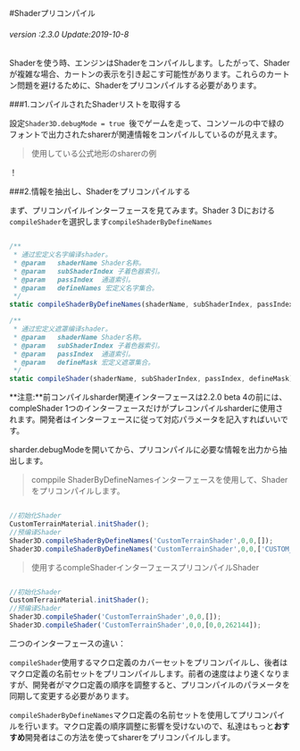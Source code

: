 #Shaderプリコンパイル

###### *version :2.3.0   Update:2019-10-8*

Shaderを使う時、エンジンはShaderをコンパイルします。したがって、Shaderが複雑な場合、カートンの表示を引き起こす可能性があります。これらのカートン問題を避けるために、Shaderをプリコンパイルする必要があります。

###1.コンパイルされたShaderリストを取得する

設定`Shader3D.debugMode = true `後でゲームを走って、コンソールの中で緑のフォントで出力されたsharerが関連情報をコンパイルしているのが見えます。

>使用している公式地形のsharerの例

！[](img/1.png)<br/>

###2.情報を抽出し、Shaderをプリコンパイルする

まず、プリコンパイルインターフェースを見てみます。Shader 3 Dにおける`compileShader`を選択します`compileShaderByDefineNames`


```typescript

/**
 * 通过宏定义名字编译shader。
 * @param	shaderName Shader名称。
 * @param   subShaderIndex 子着色器索引。
 * @param   passIndex  通道索引。
 * @param	defineNames 宏定义名字集合。
 */
static compileShaderByDefineNames(shaderName, subShaderIndex, passIndex, defineNames)

/**
 * 通过宏定义遮罩编译shader。
 * @param	shaderName Shader名称。
 * @param   subShaderIndex 子着色器索引。
 * @param   passIndex  通道索引。
 * @param	defineMask 宏定义遮罩集合。
 */
static compileShader(shaderName, subShaderIndex, passIndex, defineMask)
```


**注意:**前コンパイルsharder関連インターフェースは2.2.0 beta 4の前には、compleShader 1つのインターフェースだけがプレコンパイルsharderに使用されます。開発者はインターフェースに従って対応パラメータを記入すればいいです。

sharder.debugModeを開いてから、プリコンパイルに必要な情報を出力から抽出します。
>comppile ShaderByDefineNamesインターフェースを使用して、Shaderをプリコンパイルします。


```typescript

//初始化Shader
CustomTerrainMaterial.initShader();
//预编译Shader
Shader3D.compileShaderByDefineNames('CustomTerrainShader',0,0,[]);
Shader3D.compileShaderByDefineNames('CustomTerrainShader',0,0,['CUSTOM_DETAIL_NUM4']);
```


>使用するcompleShaderインターフェースプリコンパイルShader


```typescript

//初始化Shader
CustomTerrainMaterial.initShader();
//预编译Shader
Shader3D.compileShader('CustomTerrainShader',0,0,[]);
Shader3D.compileShader('CustomTerrainShader',0,0,[0,0,262144]);
```




二つのインターフェースの違い：

`compileShader`使用するマクロ定義のカバーセットをプリコンパイルし、後者はマクロ定義の名前セットをプリコンパイルします。前者の速度はより速くなりますが、開発者がマクロ定義の順序を調整すると、プリコンパイルのパラメータを同期して変更する必要があります。

`compileShaderByDefineNames`マクロ定義の名前セットを使用してプリコンパイルを行います。マクロ定義の順序調整に影響を受けないので、私達はもっと**おすすめ**開発者はこの方法を使ってsharerをプリコンパイルします。